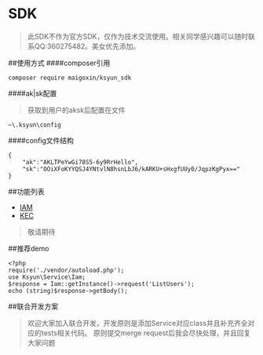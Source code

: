 # SDK
>此SDK不作为官方SDK，仅作为技术交流使用。相关同学感兴趣可以随时联系QQ:360275482。美女优先添加。

##使用方式
####composer引用
```
composer require maigoxin/ksyun_sdk
```
####ak|sk配置
>获取到用户的aksk后配置在文件
```
~\.ksyun\config
```
####config文件结构
```
{
    "ak":"AKLTPeYwGi78S5-6y9RrHello",
    "sk":"OOiXFoKYYQSJ4YNtvlN8hsnLbJ6/kARKU+sHxgfUUy0/JqpzKgPyx=="
}
```

##功能列表
- [IAM](http://www.ksyun.com/doc/art/id/1663)
- [KEC](http://www.ksyun.com/doc/art/id/1660)
>敬请期待

##推荐demo
```
<?php
require('./vendor/autoload.php');
use Ksyun\Service\Iam;
$response = Iam::getInstance()->request('ListUsers');
echo (string)$response->getBody();
```
##联合开发方案
>欢迎大家加入联合开发，开发原则是添加Service对应class并且补充齐全对应的tests相关代码。
>原则提交merge request后我会尽快处理，并且回复大家问题
